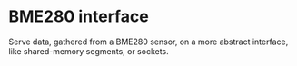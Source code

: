 # BME280 interface

Serve data, gathered from a BME280 sensor, on a more abstract interface, like shared-memory segments, or sockets.
